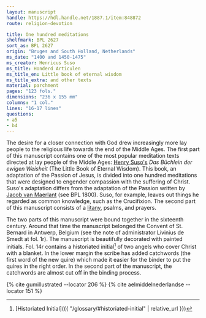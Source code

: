 ```yaml
---
layout: manuscript
handle: https://hdl.handle.net/1887.1/item:848872
route: religion-devotion

title: One hundred meditations
shelfmark: BPL 2627
sort_as: BPL 2627
origin: "Bruges and South Holland, Netherlands"
ms_date: "1400 and 1450-1475"
ms_creator: Henricus Suso
ms_title: Honderd Articulen
ms_title_en: Little book of eternal wisdom
ms_title_extra: and other texts
material: parchment
pages: "123 fols."
dimensions: "236 x 155 mm"
columns: "1 col."
lines: "16-17 lines"
questions:
- a5
- b4
---
```


The desire for a closer connection with God drew increasingly more lay
people to the religious life towards the end of the Middle Ages. The
first part of this manuscript contains one of the most popular
meditation texts directed at lay people of the Middle Ages: [Henry
Suso's](https://en.wikipedia.org/wiki/Henry_Suso) *Das Büchlein der ewigen Weisheit* (The Little Book of Eternal Wisdom). This book, an
adaptation of the Passion of Jesus, is divided into one hundred
meditations that were designed to engender compassion with the suffering
of Christ. Suso's adaptation differs from the adaptation of the Passion
written by [Jacob van
Maerlant](https://en.wikipedia.org/wiki/Jacob_van_Maerlant) (see BPL
1800). Suso, for example, leaves out things he regarded as common
knowledge, such as the Crucifixion. The second part of this manuscript
consists of a
[litany](https://en.wikipedia.org/wiki/Litany#Catholic_litanies),
psalms, and prayers.

The two parts of this manuscript were bound together in the sixteenth
century. Around that time the manuscript belonged the Convent of St.
Bernard in Antwerp, Belgium (see the note of administrator Livinius de
Smedt at fol. <span data-fol="1r" class="fref">1r</span>). The manuscript is beautifully decorated with painted
initials. Fol. <span data-fol="14r" class="fref">14r</span> contains a historiated initial[^1] of two angels who
cover Christ with a blanket. In the lower margin the scribe has added
catchwords (the first word of the new quire) which made it easier for
the binder to put the quires in the right order. In the second part of
the manuscript, the catchwords are almost cut off in the binding
process.

[^1]: [Historiated Initial]({{ "/glossary/#historiated-initial" | relative_url }})

{% cite gumillustrated --locator 206 %}
{% cite aelmiddelnederlandse --locator 151 %}